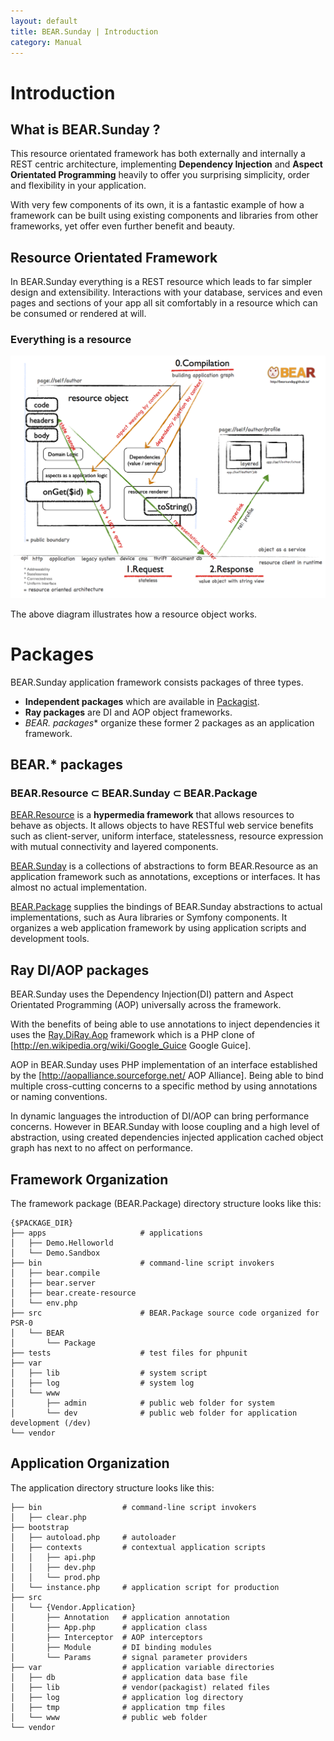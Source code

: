 ```yaml
---
layout: default
title: BEAR.Sunday | Introduction
category: Manual
---
```


# Introduction

## What is BEAR.Sunday ?

This resource orientated framework has both externally and internally a REST centric architecture, implementing **Dependency Injection** and **Aspect Orientated Programming** heavily to offer you surprising simplicity, order and flexibility in your application.

With very few components of its own, it is a fantastic example of how a framework can be built using existing components and libraries from other frameworks, yet offer even further benefit and beauty.

## Resource Orientated Framework

In BEAR.Sunday everything is a REST resource which leads to far simpler design and extensibility. Interactions with your database, services and even pages and sections of your app all sit comfortably in a resource which can be consumed or rendered at will.

### Everything is a resource

<img src="/images/screen/diagram.png" style="max-width: 100%;height: auto;"/>

The above diagram illustrates how a resource object works.

# Packages

BEAR.Sunday application framework consists packages of three types. 

* **Independent packages** which are available in [Packagist](https://packagist.org/).
* **Ray packages** are DI and AOP object frameworks.
* **BEAR.* packages** organize these former 2 packages as an application framework.

## BEAR.* packages

### BEAR.Resource ⊂ BEAR.Sunday ⊂ BEAR.Package

[BEAR.Resource](https://github.com/koriym/BEAR.Sunday) is a **hypermedia framework** that allows resources to behave as objects.
It allows objects to have RESTful web service benefits such as client-server, uniform interface, statelessness, resource expression with mutual connectivity and layered components.

[BEAR.Sunday](https://github.com/koriym/BEAR.Sunday) is a collections of abstractions to form BEAR.Resource as an application framework such as annotations, exceptions or interfaces. It has almost no actual implementation.

[BEAR.Package](https://github.com/koriym/BEAR.Package) supplies the bindings of BEAR.Sunday abstractions to actual implementations, such as Aura libraries or Symfony components.
It organizes a web application framework by using application scripts and development tools.

## Ray DI/AOP packages

BEAR.Sunday uses the Dependency Injection(DI) pattern and Aspect Orientated Programming (AOP) universally across the framework.

With the benefits of being able to use annotations to inject dependencies it uses the [Ray.Di](https://github.com/koriym/Ray.Di)[Ray.Aop](https://github.com/koriym/Ray.Aop) framework which is a PHP clone of [http://en.wikipedia.org/wiki/Google_Guice Google Guice].

AOP in BEAR.Sunday uses PHP implementation of an interface established by the [http://aopalliance.sourceforge.net/ AOP Alliance]. Being able to bind multiple cross-cutting concerns to a specific method by using annotations or naming conventions.

In dynamic languages the introduction of DI/AOP can bring performance concerns.
However in BEAR.Sunday with loose coupling and a high level of abstraction, using created dependencies injected application cached object graph has next to no affect on performance.

## Framework Organization

The framework package (BEAR.Package) directory structure looks like this:

```
{$PACKAGE_DIR}
├── apps                     # applications
│   ├── Demo.Helloworld
│   └── Demo.Sandbox
├── bin                      # command-line script invokers
│   ├── bear.compile
│   ├── bear.server
│   ├── bear.create-resource
│   └── env.php
├── src                      # BEAR.Package source code organized for PSR-0
│   └── BEAR
│       └── Package
├── tests                    # test files for phpunit
├── var
│   ├── lib                  # system script
│   ├── log                  # system log
│   └── www
│       ├── admin            # public web folder for system
│       └── dev              # public web folder for application development (/dev)
└── vendor
```

## Application Organization

The application directory structure looks like this:

```
├── bin                  # command-line script invokers
│   ├── clear.php
├── bootstrap
│   ├── autoload.php     # autoloader
│   ├── contexts         # contextual application scripts
│   │   ├── api.php
│   │   ├── dev.php
│   │   └── prod.php
│   └── instance.php     # application script for production
├── src
│   └── {Vendor.Application}
│       ├── Annotation   # application annotation
│       ├── App.php      # application class
│       ├── Interceptor  # AOP interceptors
│       ├── Module       # DI binding modules
│       └── Params       # signal parameter providers
├── var                  # application variable directories
│   ├── db               # application data base file
│   ├── lib              # vendor(packagist) related files
│   ├── log              # application log directory
│   ├── tmp              # application tmp files
│   └── www              # public web folder
└── vendor
```
